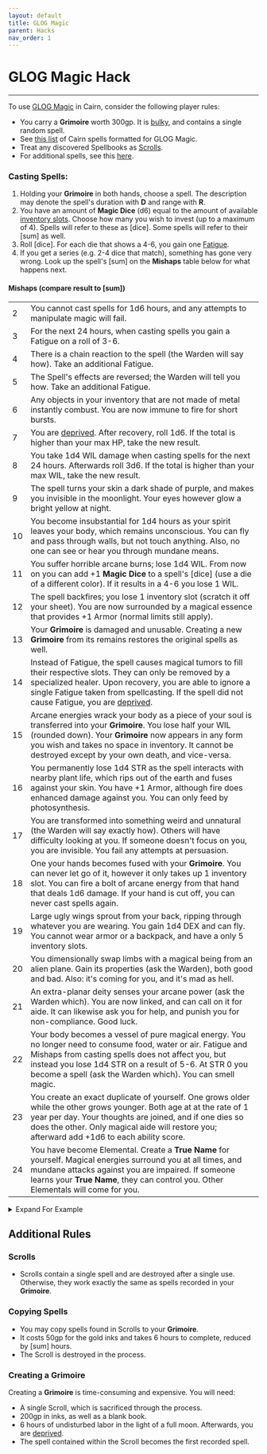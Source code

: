 ```yaml
---
layout: default
title: GLOG Magic
parent: Hacks
nav_order: 1
---
```


# GLOG Magic Hack
---
To use [GLOG Magic](http://goblinpunch.blogspot.com/2016/05/the-glog.html) in Cairn, consider the following player rules:
- You carry a **Grimoire** worth 300gp. It is [bulky](cairn-srd/#inventory), and contains a single random spell.
- See [this list](https://cairnrpg.com/hacks/glog-spells/) of Cairn spells formatted for GLOG Magic.
- Treat any discovered Spellbooks as [Scrolls](/hacks/glog-magic/#scrolls).
- For additional spells, see this [here](https://drive.google.com/file/d/1OTVy-5Vm44xhRmFO4tKFCJto-_cw0xYtD8lNj8AsSJY/view?pli=1).

### Casting Spells:
1. Holding your **Grimoire** in both hands, choose a spell. The description may denote the spell's duration with **D** and range with **R**.
2. You have an amount of **Magic Dice** (d6) equal to the amount of available [inventory slots](cairn-srd/#inventory). Choose how many you wish to invest (up to a maximum of 4). Spells will refer to these as [dice]. Some spells will refer to their [sum] as well.
3. Roll [dice]. For each die that shows a 4-6, you gain one [Fatigue](/cairn-srd/#deprivation--fatigue).
4. If you get a series (e.g. 2-4 dice that match), something has gone very wrong. Look up the spell's [sum] on the **Mishaps** table below for what happens next.

#### Mishaps (compare result to [sum])

||                 |
| ---- | ---- |
|2|You cannot cast spells for 1d6 hours, and any attempts to manipulate magic will fail.|
|3|For the next 24 hours, when casting spells you gain a Fatigue on a roll of 3-6.|
|4|There is a chain reaction to the spell (the Warden will say how). Take an additional Fatigue.|
|5|The Spell's effects are reversed; the Warden will tell you how. Take an additional Fatigue.|
|6|Any objects in your inventory that are not made of metal instantly combust. You are now immune to fire for short bursts.|
|7|You are [deprived](/cairn-srd/#deprivation--fatigue). After recovery, roll 1d6. If the total is higher than your max HP, take the new result.|
|8|You take 1d4 WIL damage when casting spells for the next 24 hours. Afterwards roll 3d6. If the total is higher than your max WIL, take the new result.|
|9|The spell turns your skin a dark shade of purple, and makes you invisible in the moonlight. Your eyes however glow a bright yellow at night.|
|10|You become insubstantial for 1d4 hours as your spirit leaves your body, which remains unconscious. You can fly and pass through walls, but not touch anything. Also, no one can see or hear you through mundane means.|
|11|You suffer horrible arcane burns; lose 1d4 WIL. From now on you can add +1 **Magic Dice** to a spell's [dice] (use a die of a different color). If it results in a 4-6 you lose 1 WIL.|
|12|The spell backfires; you lose 1 inventory slot (scratch it off your sheet). You are now surrounded by a magical essence that provides +1 Armor (normal limits still apply).|
|13|Your **Grimoire** is damaged and unusable. Creating a new **Grimoire** from its remains restores the original spells as well.|
|14|Instead of Fatigue, the spell causes magical tumors to fill their respective slots. They can only be removed by a specialized healer. Upon recovery, you are able to ignore a single Fatigue taken from spellcasting. If the spell did not cause Fatigue, you are [deprived](/cairn-srd/#deprivation--fatigue).|
|15|Arcane energies wrack your body as a piece of your soul is transferred into your **Grimoire**. You lose half your WIL (rounded down). Your **Grimoire** now appears in any form you wish and takes no space in inventory. It cannot be destroyed except by your own death, and vice-versa.|
|16|You permanently lose 1d4 STR as the spell interacts with nearby plant life, which rips out of the earth and fuses against your skin. You have +1 Armor, although fire does enhanced damage against you. You can only feed by photosynthesis.|
|17|You are transformed into something weird and unnatural (the Warden will say exactly how). Others will have difficulty looking at you. If someone doesn't focus on you, you are invisible. You fail any attempts at persuasion.|
|18|One your hands becomes fused with your **Grimoire**. You can never let go of it, however it only takes up 1 inventory slot. You can fire a bolt of arcane energy from that hand that deals 1d6 damage. If your hand is cut off, you can never cast spells again.|
|19|Large ugly wings sprout from your back, ripping through whatever you are wearing. You gain 1d4 DEX and can fly. You cannot wear armor or a backpack, and have a only 5 inventory slots.|
|20|You dimensionally swap limbs with a magical being from an alien plane. Gain its properties (ask the Warden), both good and bad. Also: it's coming for you, and it's mad as hell. |
|21|An extra-planar deity senses your arcane power (ask the Warden which). You are now linked, and can call on it for aide. It can likewise ask you for help, and punish you for non-compliance. Good luck.|
|22|Your body becomes a vessel of pure magical energy. You no longer need to consume food, water or air. Fatigue and Mishaps from casting spells does not affect you, but instead you lose 1d4 STR on a result of 5-6. At STR 0 you become a spell (ask the Warden which). You can smell magic.|
|23|You create an exact duplicate of yourself. One grows older while the other grows younger. Both age at at the rate of 1 year per day. Your thoughts are joined, and if one dies so does the other. Only magical aide will restore you; afterward add +1d6 to each ability score.|
|24|You have become Elemental. Create a **True Name** for yourself. Magical energies surround you at all times, and mundane attacks against you are impaired. If someone learns your **True Name**, they can control you. Other Elementals will come for you.|

<details markdown="block">
  <summary>
Expand For Example
 </summary>

### **Example**
 _**Barry** has 4 free inventory slots, giving him 4 **Magic Dice**. He selects the spell **Mirror Image**:_

 |||
 |---||
 | **Mirror Image**  | [dice] illusory duplicates of yourself appear under your control. |

 _He decides to invest 3 of his **Magic Dice**. That means he can create **three** duplicates that last for **three** minutes each. He rolls: double 2s and a 5. The spell effects occur, and he takes one Fatigue. However, he also rolled a **series**, meaning a Mishap has occurred. He gets the [sum] of the dice - 9 - and looks up the effect on the Mishaps table._



</details>


## Additional Rules

### **Scrolls**
- Scrolls contain a single spell and are destroyed after a single use. Otherwise, they work exactly the same as spells recorded in your **Grimoire**.

### **Copying Spells**
- You may copy spells found in Scrolls to your **Grimoire**.
- It costs 50gp for the gold inks and takes 6 hours to complete, reduced by [sum] hours.
- The Scroll is destroyed in the process.

### **Creating a Grimoire**
Creating a **Grimoire** is time-consuming and expensive. You will need:
- A single Scroll, which is sacrificed through the process.
- 200gp in inks, as well as a blank book.
- 6 hours of undisturbed labor in the light of a full moon. Afterwards, you are [deprived](/cairn-srd/#deprivation--fatigue).
- The spell contained within the Scroll becomes the first recorded spell.
